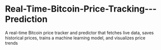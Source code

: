 # Real-Time-Bitcoin-Price-Tracking---Prediction
A real-time Bitcoin price tracker and predictor that fetches live data, saves historical prices, trains a machine learning model, and visualizes price trends
